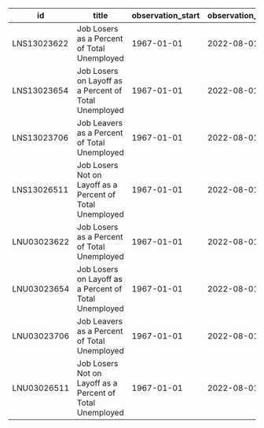 | id          | title                                                     | observation_start   | observation_end   |
|-------------|-----------------------------------------------------------|---------------------|-------------------|
| LNS13023622 | Job Losers as a Percent of Total Unemployed               | 1967-01-01          | 2022-08-01        |
| LNS13023654 | Job Losers on Layoff as a Percent of Total Unemployed     | 1967-01-01          | 2022-08-01        |
| LNS13023706 | Job Leavers as a Percent of Total Unemployed              | 1967-01-01          | 2022-08-01        |
| LNS13026511 | Job Losers Not on Layoff as a Percent of Total Unemployed | 1967-01-01          | 2022-08-01        |
| LNU03023622 | Job Losers as a Percent of Total Unemployed               | 1967-01-01          | 2022-08-01        |
| LNU03023654 | Job Losers on Layoff as a Percent of Total Unemployed     | 1967-01-01          | 2022-08-01        |
| LNU03023706 | Job Leavers as a Percent of Total Unemployed              | 1967-01-01          | 2022-08-01        |
| LNU03026511 | Job Losers Not on Layoff as a Percent of Total Unemployed | 1967-01-01          | 2022-08-01        |